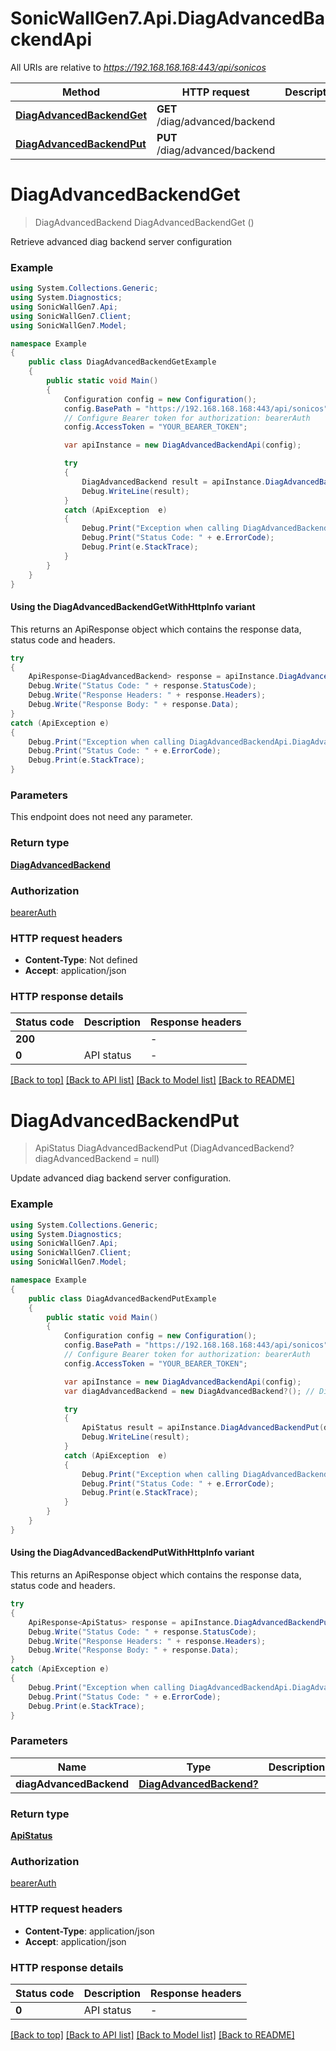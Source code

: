 # SonicWallGen7.Api.DiagAdvancedBackendApi

All URIs are relative to *https://192.168.168.168:443/api/sonicos*

| Method | HTTP request | Description |
|--------|--------------|-------------|
| [**DiagAdvancedBackendGet**](DiagAdvancedBackendApi.md#diagadvancedbackendget) | **GET** /diag/advanced/backend |  |
| [**DiagAdvancedBackendPut**](DiagAdvancedBackendApi.md#diagadvancedbackendput) | **PUT** /diag/advanced/backend |  |

<a id="diagadvancedbackendget"></a>
# **DiagAdvancedBackendGet**
> DiagAdvancedBackend DiagAdvancedBackendGet ()



Retrieve advanced diag backend server configuration

### Example
```csharp
using System.Collections.Generic;
using System.Diagnostics;
using SonicWallGen7.Api;
using SonicWallGen7.Client;
using SonicWallGen7.Model;

namespace Example
{
    public class DiagAdvancedBackendGetExample
    {
        public static void Main()
        {
            Configuration config = new Configuration();
            config.BasePath = "https://192.168.168.168:443/api/sonicos";
            // Configure Bearer token for authorization: bearerAuth
            config.AccessToken = "YOUR_BEARER_TOKEN";

            var apiInstance = new DiagAdvancedBackendApi(config);

            try
            {
                DiagAdvancedBackend result = apiInstance.DiagAdvancedBackendGet();
                Debug.WriteLine(result);
            }
            catch (ApiException  e)
            {
                Debug.Print("Exception when calling DiagAdvancedBackendApi.DiagAdvancedBackendGet: " + e.Message);
                Debug.Print("Status Code: " + e.ErrorCode);
                Debug.Print(e.StackTrace);
            }
        }
    }
}
```

#### Using the DiagAdvancedBackendGetWithHttpInfo variant
This returns an ApiResponse object which contains the response data, status code and headers.

```csharp
try
{
    ApiResponse<DiagAdvancedBackend> response = apiInstance.DiagAdvancedBackendGetWithHttpInfo();
    Debug.Write("Status Code: " + response.StatusCode);
    Debug.Write("Response Headers: " + response.Headers);
    Debug.Write("Response Body: " + response.Data);
}
catch (ApiException e)
{
    Debug.Print("Exception when calling DiagAdvancedBackendApi.DiagAdvancedBackendGetWithHttpInfo: " + e.Message);
    Debug.Print("Status Code: " + e.ErrorCode);
    Debug.Print(e.StackTrace);
}
```

### Parameters
This endpoint does not need any parameter.
### Return type

[**DiagAdvancedBackend**](DiagAdvancedBackend.md)

### Authorization

[bearerAuth](../README.md#bearerAuth)

### HTTP request headers

 - **Content-Type**: Not defined
 - **Accept**: application/json


### HTTP response details
| Status code | Description | Response headers |
|-------------|-------------|------------------|
| **200** |  |  -  |
| **0** | API status |  -  |

[[Back to top]](#) [[Back to API list]](../README.md#documentation-for-api-endpoints) [[Back to Model list]](../README.md#documentation-for-models) [[Back to README]](../README.md)

<a id="diagadvancedbackendput"></a>
# **DiagAdvancedBackendPut**
> ApiStatus DiagAdvancedBackendPut (DiagAdvancedBackend? diagAdvancedBackend = null)



Update advanced diag backend server configuration.

### Example
```csharp
using System.Collections.Generic;
using System.Diagnostics;
using SonicWallGen7.Api;
using SonicWallGen7.Client;
using SonicWallGen7.Model;

namespace Example
{
    public class DiagAdvancedBackendPutExample
    {
        public static void Main()
        {
            Configuration config = new Configuration();
            config.BasePath = "https://192.168.168.168:443/api/sonicos";
            // Configure Bearer token for authorization: bearerAuth
            config.AccessToken = "YOUR_BEARER_TOKEN";

            var apiInstance = new DiagAdvancedBackendApi(config);
            var diagAdvancedBackend = new DiagAdvancedBackend?(); // DiagAdvancedBackend? |  (optional) 

            try
            {
                ApiStatus result = apiInstance.DiagAdvancedBackendPut(diagAdvancedBackend);
                Debug.WriteLine(result);
            }
            catch (ApiException  e)
            {
                Debug.Print("Exception when calling DiagAdvancedBackendApi.DiagAdvancedBackendPut: " + e.Message);
                Debug.Print("Status Code: " + e.ErrorCode);
                Debug.Print(e.StackTrace);
            }
        }
    }
}
```

#### Using the DiagAdvancedBackendPutWithHttpInfo variant
This returns an ApiResponse object which contains the response data, status code and headers.

```csharp
try
{
    ApiResponse<ApiStatus> response = apiInstance.DiagAdvancedBackendPutWithHttpInfo(diagAdvancedBackend);
    Debug.Write("Status Code: " + response.StatusCode);
    Debug.Write("Response Headers: " + response.Headers);
    Debug.Write("Response Body: " + response.Data);
}
catch (ApiException e)
{
    Debug.Print("Exception when calling DiagAdvancedBackendApi.DiagAdvancedBackendPutWithHttpInfo: " + e.Message);
    Debug.Print("Status Code: " + e.ErrorCode);
    Debug.Print(e.StackTrace);
}
```

### Parameters

| Name | Type | Description | Notes |
|------|------|-------------|-------|
| **diagAdvancedBackend** | [**DiagAdvancedBackend?**](DiagAdvancedBackend?.md) |  | [optional]  |

### Return type

[**ApiStatus**](ApiStatus.md)

### Authorization

[bearerAuth](../README.md#bearerAuth)

### HTTP request headers

 - **Content-Type**: application/json
 - **Accept**: application/json


### HTTP response details
| Status code | Description | Response headers |
|-------------|-------------|------------------|
| **0** | API status |  -  |

[[Back to top]](#) [[Back to API list]](../README.md#documentation-for-api-endpoints) [[Back to Model list]](../README.md#documentation-for-models) [[Back to README]](../README.md)

